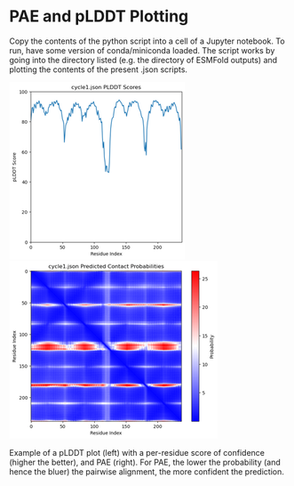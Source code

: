 # PAE and pLDDT Plotting 
Copy the contents of the python script into a cell of a Jupyter notebook. To run, have some version of conda/miniconda loaded. The script works by going into the directory listed (e.g. the directory of ESMFold outputs) and plotting the contents of the present .json scripts. 

![pLDDT Plot](Picture1.png)
![PAE Plot](Picture2.png)

Example of a pLDDT plot (left) with a per-residue score of confidence (higher the better), and PAE (right). For PAE, the lower the probability (and hence the bluer) the pairwise alignment, the more confident the prediction. 

